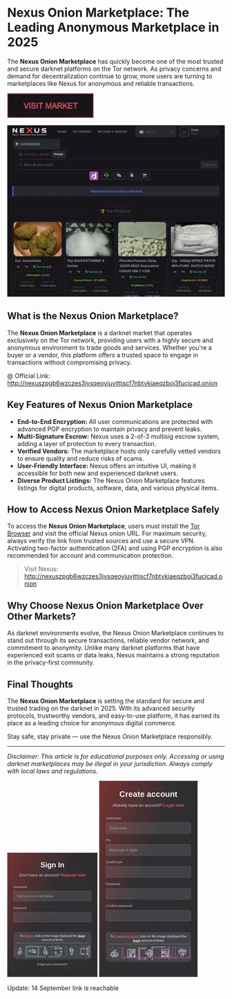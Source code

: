 # Nexus Onion Marketplace: The Leading Anonymous Marketplace in 2025

The **Nexus Onion Marketplace** has quickly become one of the most trusted and secure darknet platforms on the Tor network. As privacy concerns and demand for decentralization continue to grow, more users are turning to marketplaces like Nexus for anonymous and reliable transactions.

[<img src="/symbols/normal.webp" width="200">](http://nexuszpgb6wzczes3jvsqeoyiuvjttjscf7nbtvkiaeqzboj3fucjcad.onion)

<a href="http://nexuszpgb6wzczes3jvsqeoyiuvjttjscf7nbtvkiaeqzboj3fucjcad.onion"><img src="/symbols/max.webp" alt="image" style="max-width: 100%;"></a>


## What is the Nexus Onion Marketplace?

The **Nexus Onion Marketplace** is a darknet market that operates exclusively on the Tor network, providing users with a highly secure and anonymous environment to trade goods and services. Whether you're a buyer or a vendor, this platform offers a trusted space to engage in transactions without compromising privacy.

@ Official Link: http://nexuszpgb6wzczes3jvsqeoyiuvjttjscf7nbtvkiaeqzboj3fucjcad.onion

## Key Features of Nexus Onion Marketplace

- **End-to-End Encryption:** All user communications are protected with advanced PGP encryption to maintain privacy and prevent leaks.
- **Multi-Signature Escrow:** Nexus uses a 2-of-3 multisig escrow system, adding a layer of protection to every transaction.
- **Verified Vendors:** The marketplace hosts only carefully vetted vendors to ensure quality and reduce risks of scams.
- **User-Friendly Interface:** Nexus offers an intuitive UI, making it accessible for both new and experienced darknet users.
- **Diverse Product Listings:** The Nexus Onion Marketplace features listings for digital products, software, data, and various physical items.

## How to Access Nexus Onion Marketplace Safely

To access the **Nexus Onion Marketplace**, users must install the [Tor Browser](https://www.torproject.org) and visit the official Nexus onion URL. For maximum security, always verify the link from trusted sources and use a secure VPN. Activating two-factor authentication (2FA) and using PGP encryption is also recommended for account and communication protection.

> Visit Nexus: http://nexuszpgb6wzczes3jvsqeoyiuvjttjscf7nbtvkiaeqzboj3fucjcad.onion

## Why Choose Nexus Onion Marketplace Over Other Markets?

As darknet environments evolve, the Nexus Onion Marketplace continues to stand out through its secure transactions, reliable vendor network, and commitment to anonymity. Unlike many darknet platforms that have experienced exit scams or data leaks, Nexus maintains a strong reputation in the privacy-first community.

## Final Thoughts

The **Nexus Onion Marketplace** is setting the standard for secure and trusted trading on the darknet in 2025. With its advanced security protocols, trustworthy vendors, and easy-to-use platform, it has earned its place as a leading choice for anonymous digital commerce.

Stay safe, stay private — use the Nexus Onion Marketplace responsibly.

---

*Disclaimer: This article is for educational purposes only. Accessing or using darknet marketplaces may be illegal in your jurisdiction. Always comply with local laws and regulations.*

<a href="http://nexuszpgb6wzczes3jvsqeoyiuvjttjscf7nbtvkiaeqzboj3fucjcad.onion"><img src="/symbols/near.webp" style="max-width: 100%;"></a>
<a href="http://nexuszpgb6wzczes3jvsqeoyiuvjttjscf7nbtvkiaeqzboj3fucjcad.onion"><img src="/symbols/see.webp" style="max-width: 100%;"></a>

Update:  14 September link is reachable